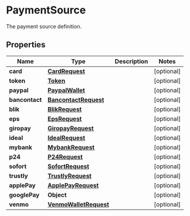 

# PaymentSource

The payment source definition.

## Properties

| Name | Type | Description | Notes |
|------------ | ------------- | ------------- | -------------|
|**card** | [**CardRequest**](CardRequest.md) |  |  [optional] |
|**token** | [**Token**](Token.md) |  |  [optional] |
|**paypal** | [**PaypalWallet**](PaypalWallet.md) |  |  [optional] |
|**bancontact** | [**BancontactRequest**](BancontactRequest.md) |  |  [optional] |
|**blik** | [**BlikRequest**](BlikRequest.md) |  |  [optional] |
|**eps** | [**EpsRequest**](EpsRequest.md) |  |  [optional] |
|**giropay** | [**GiropayRequest**](GiropayRequest.md) |  |  [optional] |
|**ideal** | [**IdealRequest**](IdealRequest.md) |  |  [optional] |
|**mybank** | [**MybankRequest**](MybankRequest.md) |  |  [optional] |
|**p24** | [**P24Request**](P24Request.md) |  |  [optional] |
|**sofort** | [**SofortRequest**](SofortRequest.md) |  |  [optional] |
|**trustly** | [**TrustlyRequest**](TrustlyRequest.md) |  |  [optional] |
|**applePay** | [**ApplePayRequest**](ApplePayRequest.md) |  |  [optional] |
|**googlePay** | **Object** |  |  [optional] |
|**venmo** | [**VenmoWalletRequest**](VenmoWalletRequest.md) |  |  [optional] |



